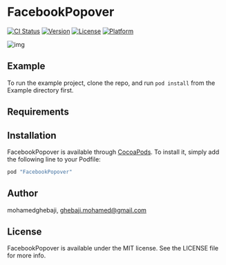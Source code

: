 # FacebookPopover

[![CI Status](http://img.shields.io/travis/mohamedghebaji/FacebookPopover.svg?style=flat)](https://travis-ci.org/mohamedghebaji/FacebookPopover)
[![Version](https://img.shields.io/cocoapods/v/FacebookPopover.svg?style=flat)](http://cocoapods.org/pods/FacebookPopover)
[![License](https://img.shields.io/cocoapods/l/FacebookPopover.svg?style=flat)](http://cocoapods.org/pods/FacebookPopover)
[![Platform](https://img.shields.io/cocoapods/p/FacebookPopover.svg?style=flat)](http://cocoapods.org/pods/FacebookPopover)

![img](http://i.imgur.com/uwtmnPm.gifv)

## Example

To run the example project, clone the repo, and run `pod install` from the Example directory first.

## Requirements

## Installation

FacebookPopover is available through [CocoaPods](http://cocoapods.org). To install
it, simply add the following line to your Podfile:

```ruby
pod "FacebookPopover"
```

## Author

mohamedghebaji, ghebaji.mohamed@gmail.com

## License

FacebookPopover is available under the MIT license. See the LICENSE file for more info.

